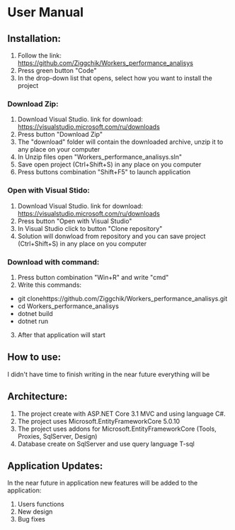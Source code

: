 # User Manual
## Installation:
1) Follow the link: https://github.com/Ziggchik/Workers_performance_analisys
2) Press green button "Code"
3) In the drop-down list that opens, select how you want to install the project
### Download Zip:
1) Download Visual Studio. link for download: https://visualstudio.microsoft.com/ru/downloads
2) Press button "Download Zip"
3) The "download" folder will contain the downloaded archive, unzip it to any place on your computer
4) In Unzip files open  "Workers_performance_analisys.sln"
6) Save open project (Ctrl+Shift+S) in any place on you computer
7) Press buttons combination "Shift+F5" to launch application
### Open with Visual Stido:
1) Download Visual Studio. link for download: https://visualstudio.microsoft.com/ru/downloads
2) Press button "Open with Visual Studio"
3) In Visual Studio click to button "Clone repository"
4) Solution will donwload from repository and you can save project (Ctrl+Shift+S) in any place on you computer
### Download with command:
1) Press button combination "Win+R" and write "cmd"
2) Write this commands:
* git clonehttps://github.com/Ziggchik/Workers_performance_analisys.git
* cd Workers_performance_analisys
* dotnet build
* dotnet run
3) After that application will start
## How to use:
I didn't have time to finish writing in the near future everything will be
## Architecture: 
1) The project create with ASP.NET Core 3.1 MVC and using language C#.
2) The project uses Microsoft.EntityFrameworkCore 5.0.10
3) The project uses addons for Microsoft.EntityFrameworkCore (Tools, Proxies, SqlServer, Design)
4) Database create on SqlServer and use query language T-sql
## Application Updates:
In the near future in application new features will be added to the application:
1) Users functions
2) New design
3) Bug fixes
